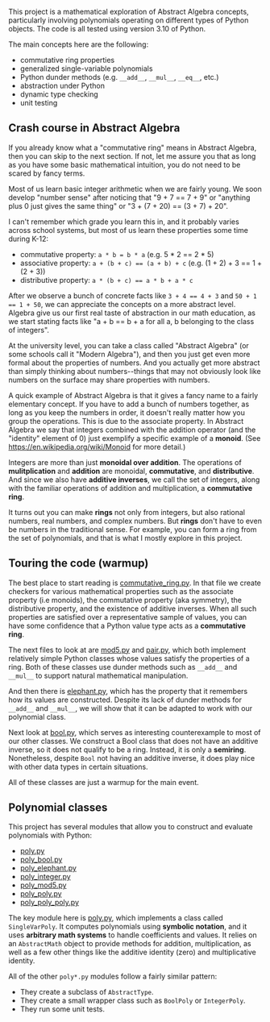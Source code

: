 This project is a mathematical exploration of Abstract Algebra
concepts, particularly involving polynomials operating on
different types of Python objects.  The code is all tested
using version 3.10 of Python.

The main concepts here are the following:
* commutative ring properties
* generalized single-variable polynomials
* Python dunder methods (e.g. `__add__`, `__mul__`, `__eq__`, etc.)
* abstraction under Python
* dynamic type checking
* unit testing

## Crash course in Abstract Algebra ##

If you already know what a "commutative ring" means in Abstract Algebra,
then you can skip to the next section. If not, let me assure you that
as long as you have some basic mathematical intuition, you do not need
to be scared by fancy terms.

Most of us learn basic integer arithmetic when we are fairly young.
We soon develop "number sense" after noticing that "9 + 7 == 7 + 9"
or "anything plus 0 just gives the same thing" or "3 + (7 + 20) == (3 + 7) + 20".

I can't remember which grade you learn this in, and it probably varies across
school systems, but most of us learn these properties some time during K-12:

* commutative property: `a * b = b * a` (e.g. 5 * 2 == 2 * 5)
* associative property: `a + (b + c) == (a + b) + c` (e.g. (1 + 2) + 3 == 1 + (2 + 3)) 
* distributive property: `a * (b + c) == a * b + a * c`

After we observe a bunch of concrete facts like `3 + 4 == 4 + 3` and `50 + 1 == 1 + 50`,
we can appreciate the concepts on a more abstract level.  Algebra give us our
first real taste of abstraction in our math education, as we start stating facts
like "a + b == b + a for all a, b belonging to the class of integers".

At the university level, you can take a class called "Abstract Algebra" (or
some schools call it "Modern Algebra"), and then you just get even more formal
about the properties of numbers. And you actually get more abstract than simply
thinking about numbers--things that may not obviously look like numbers on the
surface may share properties with numbers.

A quick example of Abstract Algebra is that it gives a fancy name to a
fairly elementary concept. If you have to add a bunch of numbers together, as
long as you keep the numbers in order, it doesn't really matter how you group
the operations.  This is due to the associate property.  In Abstract Algebra
we say that integers combined with the addition operator (and the "identity"
element of 0) just exemplify a specific example of a **monoid**. (See
https://en.wikipedia.org/wiki/Monoid for more detail.)

Integers are more than just **monoidal over addition**.  The operations of
**mulitplication** and **addition** are monoidal, **commutative**, and
**distributive**.  And since we also have **additive inverses**, we call the
set of integers, along with the familiar operations of addition and multiplication,
a **commutative ring**.

It turns out you can make **rings** not only from integers, but also rational numbers,
real numbers, and complex numbers.  But **rings** don't have to even be numbers
in the traditional sense.  For example, you can form a ring from the set of
polynomials, and that is what I mostly explore in this project.

## Touring the code (warmup) ##

The best place to start reading is [commutative_ring.py](./commutative_ring.py).
In that file we create checkers for various mathematical properties such
as the associate property (i.e monoids), the commutative property (aka symmetry),
the distributive property, and the existence of additive inverses.  When all
such properties are satisfied over a representative sample of values, you can
have some confidence that a Python value type acts as a **commutative ring**.

The next files to look at are [mod5.py](./mod5.py) and [pair.py](./pair.py),
which both implement relatively simple Python classes whose values satisfy
the properties of a ring. Both of these classes use dunder methods such
as `__add__` and `__mul__` to support natural mathematical manipulation.

And then there is [elephant.py](./elephant.py), which has the property that
it remembers how its values are constructed. Despite its lack of dunder methods
for `__add__` and `__mul__`, we will show that it can be adapted to work
with our polynomial class.

Next look at [bool.py](./bool.py), which serves as interesting counterexample
to most of our other classes.  We construct a Bool class that does not have
an additive inverse, so it does not qualify to be a ring. Instead, it is only
a **semiring**.  Nonetheless, despite `Bool` not having an additive inverse, it does
play nice with other data types in certain situations.

All of these classes are just a warmup for the main event.

## Polynomial classes

This project has several modules that allow you to construct and evaluate
polynomials with Python:

* [poly.py](./poly.py)
* [poly_bool.py](./poly_bool.py)
* [poly_elephant.py](./poly_elephant.py)
* [poly_integer.py](./poly_integer.py)
* [poly_mod5.py](./poly_mod5.py)
* [poly_poly.py](./poly_poly.py)
* [poly_poly_poly.py](./poly_poly_poly.py)

The key module here is [poly.py](./poly.py), which implements a class
called `SingleVarPoly`. It computes polynomials using **symbolic notation**,
and it uses **arbitrary math systems** to handle coefficients and values.
It relies on an `AbstractMath` object to provide methods for addition,
multiplication, as well as a few other things like the additive identity
(zero) and multiplicative identity.

All of the other `poly*.py` modules follow a fairly similar pattern:

* They create a subclass of `AbstractType`.
* They create a small wrapper class such as `BoolPoly` or `IntegerPoly`.
* They run some unit tests.
